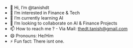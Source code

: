 - 👋 Hi, I’m @tanishdt
- 👀 I’m interested in Finance & Tech
- 🌱 I’m currently learning AI
- 💞️ I’m looking to collaborate on AI & Finance Projects
- 📫 How to reach me ? - Via Mail: thedt.tanish@gmail.com 
- 😄 Pronouns: He/Him
- ⚡ Fun fact: There isnt one.

<!---
tanishdt/tanishdt is a ✨ special ✨ repository because its `README.md` (this file) appears on your GitHub profile.
You can click the Preview link to take a look at your changes.
--->
